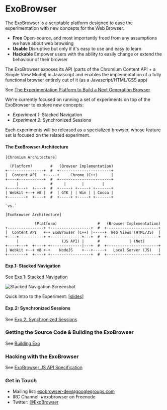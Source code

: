 ExoBrowser
==========

The ExoBrowser is a scriptable platform designed to ease the experimentation with new concepts for the Web Browser.

- **Free** Open-source, and most importantly freed from any assumptions we have about web browsing
- **Usable** Disruptive but only if it's easy to use and easy to learn
- **Hackable** Empower users with the ability to easily change or extend the behaviour of their browser

The ExoBrowser exposes its API (parts of the Chromium Content API + a Simple View Model) in Javascript and enables the implementation of a fully functional browser entirely out of it (as a Javascript/HTML/CSS app)

See [The Experimentation Platform to Build a Next Generation Browser](https://github.com/spolu/exo_browser/wiki/The-Experimentation-Platform-to-Build-a-Next-generation-Web-Browser)

We're currently focused on running a set of experiments on top of the ExoBrowser to explore new concepts:

- *Experiment 1*: Stacked Navigation
- *Experiment 2*: Synchronized Sessions

Each experiments will be released as a specialized browser, whose feature set is focused on the related experiment. 

#### The ExoBrowser Architecture

```
[Chromium Architecture]
  
  (Platform)        #   (Browser Implementation)
+----------------+  #  +-----------------------+
|  Content API   +-----+     Chrome (C++)      |
+----+-----------+  #  +-----------------------+
     |              #     |       |        |
+----+---+  +----+  #  +-----+ +-----+ +-------+
| Webkit +--+ v8 |  #  | GTK | | Win | | Cocoa |
+--------+  +----+  #  +-----+ +-----+ +-------+

`vs.`

[ExoBrowser Architecture]

             (Platform)                  #   (Browser Implementation)
+----------------+ +------------------+  #  +-----------------------+
|  Content API   +-+ ExoBrowser (C++) |-----+  Web Views (HTML/JS)  |
+----+-----------+ +--------------+---+  #  +-----------------------+
     |                   (JS API) |      #             | (Net)      
+----+---+  +----+ +--------------|---+  #  +-----------------------+
| Webkit +--+ v8 +-+    NodeJS    +---+-----+   Local Server (JS)   |
+--------+  +----+ +------------------+  #  +-----------------------+
```

#### Exp.1: Stacked Navigation

See [Exp.1: Stacked Navigation](https://github.com/spolu/exo_browser/wiki/Exp.1:-Stacked-Navigation)

![Stacked Navigation Screenshot](https://f.cloud.github.com/assets/15067/1078722/b7909be6-1531-11e3-837b-1764eab48739.png)

Quick Intro to the Experiment: [[slides]](http://slid.es/stanislaspolu/exo_browser-exp1)


#### Exp.2: Synchronized Sessions

See [Exp.2: Synchronized Sessions](https://github.com/spolu/exo_browser/wiki/Exp.2:-Synchronized-Sessions)

### Getting the Source Code & Building the ExoBrowser

See [Building Exo](https://github.com/spolu/exo_browser/wiki/Building-the-ExoBrowser)

### Hacking with the ExoBrowser

See [ExoBrowser JS API Specification](https://github.com/spolu/exo_browser/blob/master/API.md)

### Get in Touch

- Mailing list: [exobrowser-dev@googlegroups.com](https://groups.google.com/forum/#!forum/exobrowser-dev)
- IRC Channel: #exobrowser on Freenode
- Twitter: [@ExoBrowser](https://twitter.com/ExoBrowser)

